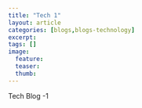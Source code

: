 ```yaml
---
title: "Tech 1"
layout: article
categories: [blogs,blogs-technology]
excerpt:
tags: []
image:
  feature:
  teaser:
  thumb:
---
```


Tech Blog -1